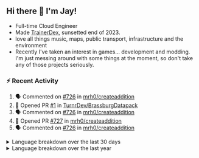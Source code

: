 ## Hi there 👋 I'm Jay!
- Full-time Cloud Engineer 
- Made [TrainerDex](https://www.github.com/TrainerDex), sunsetted end of 2023.
- love all things music, maps, public transport, infrastructure and the environment
- Recently I've taken an interest in games... development and modding. I'm just messing around with some things at the moment, so don't take any of those projects seriously.

### :zap: Recent Activity

<!--START_SECTION:activity-->
1. 🗣 Commented on [#726](https://github.com/mrh0/createaddition/issues/726#issuecomment-1930562872) in [mrh0/createaddition](https://github.com/mrh0/createaddition)
2. 💪 Opened PR [#1](https://github.com/TurnrDev/BrassburgDatapack/pull/1) in [TurnrDev/BrassburgDatapack](https://github.com/TurnrDev/BrassburgDatapack)
3. 🗣 Commented on [#726](https://github.com/mrh0/createaddition/issues/726#issuecomment-1929300697) in [mrh0/createaddition](https://github.com/mrh0/createaddition)
4. 💪 Opened PR [#727](https://github.com/mrh0/createaddition/pull/727) in [mrh0/createaddition](https://github.com/mrh0/createaddition)
5. 🗣 Commented on [#726](https://github.com/mrh0/createaddition/issues/726#issuecomment-1928056991) in [mrh0/createaddition](https://github.com/mrh0/createaddition)
<!--END_SECTION:activity-->

<details>
  <summary>Language breakdown over the last 30 days</summary>
  
  [<img src="https://wakatime.com/share/@TurnrDev/4142a9ac-7325-4d2f-a2bb-ec199b5c798c.svg" alt="A graph showing a rundown of my languages used in the past 30 days. Unforunately, I am unable to autogen alt headers for this at the moment."/>](https://wakatime.com/@TurnrDev)
</details>

<details>
  <summary>Language breakdown over the last year</summary>
  
  [<img src="https://github-readme-stats.vercel.app/api/wakatime?username=TurnrDev&layout=compact" alt="A graph showing a rundown of my languages used in the past year. Unforunately, I am unable to autogen alt headers for this at the moment." />](https://wakatime.com/@TurnrDev)
</details>
